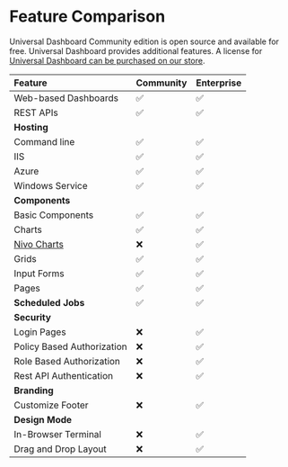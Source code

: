 # Feature Comparison

Universal Dashboard Community edition is open source and available for free. Universal Dashboard provides additional features. A license for [Universal Dashboard can be purchased on our store](https://ironmansoftware.com/product/powershell-universal-dashboard/). 

| Feature | Community | Enterprise |
| :--- | :--- | :--- |
| Web-based Dashboards |  ✅ |  ✅ |
| REST APIs |  ✅ |  ✅ |
| **Hosting** |  |  |
| Command line | ✅ |  ✅ |
| IIS | ✅ | ✅ |
| Azure | ✅ | ✅ |
| Windows Service | ✅ | ✅ |
| **Components** |  |  |
| Basic Components | ✅ | ✅ |
| Charts | ✅ | ✅ |
| [Nivo Charts](http://nivo.rocks/) | ❌  | ✅ |
| Grids | ✅ | ✅ |
| Input Forms | ✅ | ✅ |
| Pages | ✅ | ✅ |
| **Scheduled Jobs** | ✅ | ✅ |
| **Security** |  |  |
| Login Pages | ❌  | ✅ |
| Policy Based Authorization | ❌  | ✅ |
| Role Based Authorization | ❌  | ✅ |
| Rest API Authentication | ❌  | ✅ |
| **Branding** |  |  |
| Customize Footer | ❌ | ✅ |
| **Design Mode** |  |  |
| In-Browser Terminal | ❌ | ✅ |
| Drag and Drop Layout | ❌ | ✅ |



